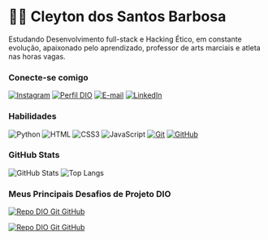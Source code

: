 # 👋🏻 Cleyton dos Santos Barbosa

Estudando Desenvolvimento full-stack e Hacking Ético, em constante evolução, apaixonado pelo aprendizado, professor de arts marciais e atleta nas horas vagas.

### Conecte-se comigo

[![Instagram](https://img.shields.io/badge/Instagram-000?style=for-the-badge&logo=instagram&logoColor=E94D5F)](https://www.instagram.com/hackerinvestigadorpa/)
[![Perfil DIO](https://img.shields.io/badge/-Meu%20Perfil%20na%20DIO-30A3DC?style=for-the-badge)](https://www.dio.me/users/cleytonsantos102)
[![E-mail](https://img.shields.io/badge/-Email-000?style=for-the-badge&logo=microsoft-outlook&logoColor=E94D5F)](cleytonsantos102@gmail.com)
[![LinkedIn](https://img.shields.io/badge/-LinkedIn-000?style=for-the-badge&logo=linkedin&logoColor=30A3DC)](https://www.linkedin.com/in/cleyton-barbosa-9b421215b/)

### Habilidades

![Python](https://img.shields.io/badge/Python-000?style=for-the-badge&logo=python&logoColor=306998)
![HTML](https://img.shields.io/badge/HTML-000?style=for-the-badge&logo=html5&logoColor=30A3DC)
![CSS3](https://img.shields.io/badge/CSS3-000?style=for-the-badge&logo=css3&logoColor=E94D5F)
![JavaScript](https://img.shields.io/badge/JavaScript-000?style=for-the-badge&logo=javascript&logoColor=F0DB4F)
[![Git](https://img.shields.io/badge/Git-000?style=for-the-badge&logo=git&logoColor=E94D5F)](https://git-scm.com/doc)
[![GitHub](https://img.shields.io/badge/GitHub-000?style=for-the-badge&logo=github&logoColor=30A3DC)](https://docs.github.com/)

### GitHub Stats

![GitHub Stats](https://github-readme-stats.vercel.app/api?username=Cleytonsamurai&theme=transparent&bg_color=000&border_color=30A3DC&show_icons=true&icon_color=30A3DC&title_color=E94D5F&text_color=FFF)
![Top Langs](https://github-readme-stats-git-masterrstaa-rickstaa.vercel.app/api/top-langs/?username=Cleytonsamurai&layout=compact&bg_color=000&border_color=30A3DC&title_color=E94D5F&text_color=FFF)


### Meus Principais Desafios de Projeto DIO

[![Repo DIO Git GitHub](https://github-readme-stats.vercel.app/api/pin/?username=Cleytonsamurai&repo=CV&bg_color=000&border_color=30A3DC&show_icons=true&icon_color=30A3DC&title_color=E94D5F&text_color=FFF)](https://github.com/Cleytonsamurai/CV)

[![Repo DIO Git GitHub](https://github-readme-stats.vercel.app/api/pin/?username=Cleytonsamurai&repo=dio-lab-open-source&bg_color=000&border_color=30A3DC&show_icons=true&icon_color=30A3DC&title_color=E94D5F&text_color=FFF)](https://github.com/Cleytonsamurai/dio-lab-open-source)
